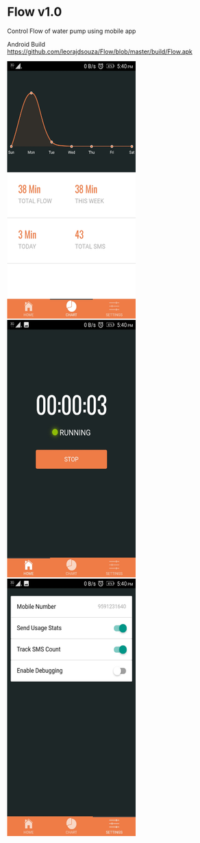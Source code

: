 # Flow v1.0
Control Flow of water pump using mobile app

Android Build <br>
https://github.com/leorajdsouza/Flow/blob/master/build/Flow.apk 

<img src="https://github.com/leorajdsouza/Flow/blob/master/screenshot/img1.jpeg" width="300" height="600" />
<img src="https://github.com/leorajdsouza/Flow/blob/master/screenshot/img3.jpeg" width="300" height="600" />
<img src="https://github.com/leorajdsouza/Flow/blob/master/screenshot/img2.jpeg" width="300" height="600" />

